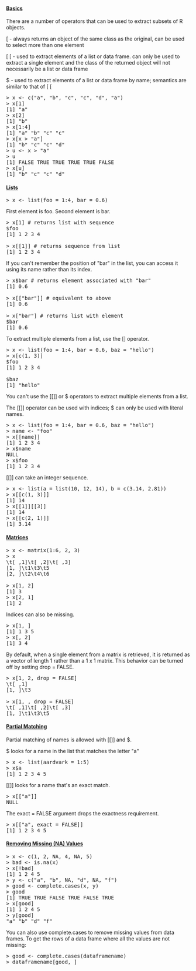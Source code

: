 <h4><u>Basics</u></h4>

<p>There are a number of operators that can be used to extract subsets of R objects.</p>

<p>[ - always returns an object of the same class as the original, can be used to select more than one element</p>
<p>[ [ - used to extract elements of a list or data frame. can only be used to extract a single element and the class of the returned object will not necessarily be a list or data frame</p>
<p>$ - used to extract elements of a list or data frame by name; semantics are similar to that of [ [</p>

<pre>
&gt; x <- c("a", "b", "c", "c", "d", "a")
&gt; x[1]
[1] "a"
&gt; x[2]
[1] "b"
&gt; x[1:4]
[1] "a" "b" "c" "c"
&gt; x[x > "a"]
[1] "b" "c" "c" "d"
&gt; u <- x > "a"
&gt; u
[1] FALSE TRUE TRUE TRUE TRUE FALSE
&gt; x[u]
[1] "b" "c" "c" "d"
</pre>

<h4><u>Lists</u></h4>

<pre>
&gt; x <- list(foo = 1:4, bar = 0.6)
</pre>

<p>First element is foo. Second element is bar.</p>

<pre>
&gt; x[1] # returns list with sequence
$foo
[1] 1 2 3 4

&gt; x[[1]] # returns sequence from list
[1] 1 2 3 4
</pre>

<p>If you can't remember the position of "bar" in the list, you can access it using its name rather than its index.</p>

<pre>
&gt; x$bar # returns element associated with "bar"
[1] 0.6

&gt; x[["bar"]] # equivalent to above
[1] 0.6

&gt; x["bar"] # returns list with element
$bar
[1] 0.6
</pre>

<p>To extract multiple elements from a list, use the [] operator.</p>

<pre>
&gt; x <- list(foo = 1:4, bar = 0.6, baz = "hello")
&gt; x[c(1, 3)]
$foo
[1] 1 2 3 4

$baz
[1] "hello"
</pre>

<p>You can't use the [[]] or $ operators to extract multiple elements from a list.</p>

<p>The [[]] operator can be used with indices; $ can only be used with literal names.</p>

<pre>
&gt; x <- list(foo = 1:4, bar = 0.6, baz = "hello")
&gt; name <- "foo"
&gt; x[[name]]
[1] 1 2 3 4
&gt; x$name
NULL
&gt; x$foo
[1] 1 2 3 4
</pre>

<p>[[]] can take an integer sequence.</p>

<pre>
&gt; x <- list(a = list(10, 12, 14), b = c(3.14, 2.81))
&gt; x[[c(1, 3)]]
[1] 14
&gt; x[[1]][[3]]
[1] 14
&gt; x[[c(2, 1)]]
[1] 3.14
</pre>

<h4><u>Matrices</u></h4>

<pre>
&gt; x <- matrix(1:6, 2, 3)
&gt; x
\t[ ,1]\t[ ,2]\t[ ,3]
[1, ]\t1\t3\t5
[2, ]\t2\t4\t6

&gt; x[1, 2]
[1] 3
&gt; x[2, 1]
[1] 2
</pre>

<p>Indices can also be missing.</p>

<pre>
&gt; x[1, ]
[1] 1 3 5
&gt; x[, 2]
[1] 3 4
</pre>

<p>By default, when a single element from a matrix is retrieved, it is returned as a vector of length 1 rather than a 1 x 1 matrix. This behavior can be turned off by setting drop = FALSE.</p>

<pre>
&gt; x[1, 2, drop = FALSE]
\t[ ,1]
[1, ]\t3

&gt; x[1, , drop = FALSE]
\t[ ,1]\t[ ,2]\t[ ,3]
[1, ]\t1\t3\t5
</pre>

<h4><u>Partial Matching</u></h4>

<p>Partial matching of names is allowed with [[]] and $.</p>

<p>$ looks for a name in the list that matches the letter "a"</p>

<pre>
&gt; x <- list(aardvark = 1:5)
&gt; x$a
[1] 1 2 3 4 5
</pre>

<p>[[]] looks for a name that's an exact match.</p>

<pre>
&gt; x[["a"]]
NULL
</pre>

<p>The exact = FALSE argument drops the exactness requirement.</p>

<pre>
&gt; x[["a", exact = FALSE]]
[1] 1 2 3 4 5
</pre>

<h4><u>Removing Missing (NA) Values</u></h4>

<pre>
&gt; x <- c(1, 2, NA, 4, NA, 5)
&gt; bad <- is.na(x)
&gt; x[!bad]
[1] 1 2 4 5
&gt; y <- c("a", "b", NA, "d", NA, "f")
&gt; good <- complete.cases(x, y)
&gt; good
[1] TRUE TRUE FALSE TRUE FALSE TRUE
&gt; x[good]
[1] 1 2 4 5
&gt; y[good]
"a" "b" "d" "f"
</pre>

<p>You can also use complete.cases to remove missing values from data frames. To get the rows of a data frame where all the values are not missing:</p>

<pre>
&gt; good <- complete.cases(dataframename)
&gt; dataframename[good, ]
</pre>